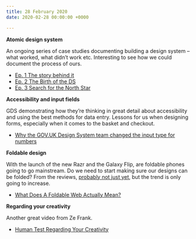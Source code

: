 ```yaml
---
title: 28 February 2020
date: 2020-02-28 00:00:00 +0000

---
```

**Atomic design system**

An ongoing series of case studies documenting building a design system – what worked, what didn’t work etc. Interesting to see how we could document the process of ours.

* [Ep. 1 The story behind it](https://medium.com/@danieandnuno/atomic-design-system-ep-1-the-story-behind-it-b8e7a19920b3)
* [Ep. 2 The Birth of the DS](https://medium.com/@danieandnuno/atomic-design-system-ep-1-the-story-behind-it-b8e7a19920b3)
* [Ep. 3 Search for the North Star](https://medium.com/@danieandnuno/atomic-design-system-ep-3-search-for-the-north-star-6116cf00d6a6)

**Accessibility and input fields**

GDS demonstrating how they’re thinking in great detail about accessibility and using the best methods for data entry. Lessons for us when designing forms, especially when it comes to the basket and checkout.

* [Why the GOV.UK Design System team changed the input type for numbers](https://technology.blog.gov.uk/2020/02/24/why-the-gov-uk-design-system-team-changed-the-input-type-for-numbers/)

**Foldable design**

With the launch of the new Razr and the Galaxy Flip, are foldable phones going to go mainstream. Do we need to start making sure our designs can be folded? From the reviews, [probably not just yet](https://arstechnica.com/gadgets/2020/02/samsung-galaxy-z-flip-review-foldables-arent-forever-doomed-to-failure/), but the trend is only going to increase.

* [What Does A Foldable Web Actually Mean?](https://www.smashingmagazine.com/2020/02/foldable-web-meaning/)

**Regarding your creativity**

Another great video from Ze Frank.

* [Human Test Regarding Your Creativity](https://www.youtube.com/watch?v=FJXcREFKNQg)